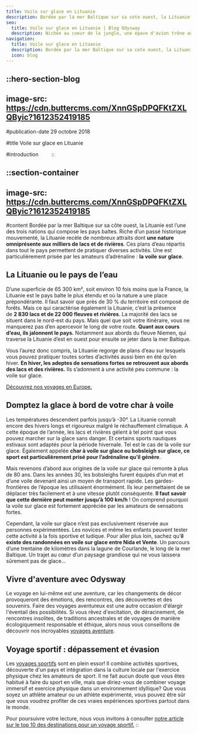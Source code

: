 ```yaml
---
title: Voile sur glace en Lituanie
description: Bordée par la mer Baltique sur sa cote ouest, la Lituanie est l'une des trois nations qui compose les pays baltes. Riche d'un passe historique mouvemente, la Lituanie recèle de nombreux attraits dont une nature omniprésente aux milliers de lacs et de rivières . Ces plans d'eau repartis dans tout ...
seo:
  title: Voile sur glace en Lituanie | Blog Odysway
  description: Nichée au coeur de la jungle, une épave d'avion trône au milieu des arbres, son nez dresse vers le ciel. Dormez dans ce lieu atypique!
navigation:
  title: Voile sur glace en Lituanie
  description: Bordée par la mer Baltique sur sa cote ouest, la Lituanie est l'une des trois nations qui compose les pays baltes. Riche d'un passe historique mouvemente, la Lituanie recèle de nombreux attraits dont une nature omniprésente aux milliers de lacs et de rivières . Ces plans d'eau repartis dans tout ...
  icon: blog
---
```


::hero-section-blog
---
image-src: https://cdn.buttercms.com/XnnGSpDPQFKtZXLQByic?1612352419185
---
#publication-date
29 octobre 2018

#title
Voile sur glace en Lituanie

#introduction
       
::

::section-container
---
image-src: https://cdn.buttercms.com/XnnGSpDPQFKtZXLQByic?1612352419185
---
#content
Bordée par la mer Baltique sur sa côte ouest, la Lituanie est l’une des trois nations qui compose les pays baltes. Riche d’un passé historique mouvementé, la Lituanie recèle de nombreux attraits dont **une nature omniprésente aux milliers de lacs et de rivières**. Ces plans d’eau répartis dans tout le pays permettent de pratiquer diverses activités. Une est particulièrement prisée par les amateurs d’adrénaline : **la** **voile** **sur** **glace**.

## La Lituanie ou le pays de l’eau

D’une superficie de 65 300 km², soit environ 10 fois moins que la France, la Lituanie est le pays balte le plus étendu et où la nature a une place prépondérante. Il faut savoir que près de 30 % du territoire est composé de forêts. Mais ce qui caractérise également la Lituanie, c’est la présence de **2 830 lacs et de 22 000 fleuves et rivières**. La majorité des lacs se situent dans le nord-est du pays. Mais quel que soit votre itinéraire, vous ne manquerez pas d’en apercevoir le long de votre route. **Quant aux cours d’eau, ils jalonnent le pays.** Notamment aux abords du fleuve Niemen, qui traverse la Lituanie d’est en ouest pour ensuite se jeter dans la mer Baltique.

Vous l’aurez donc compris, la Lituanie regorge de plans d’eau sur lesquels vous pouvez pratiquer toutes sortes d’activités aussi bien en été qu’en hiver. **En hiver, les adeptes de sensations fortes se retrouvent aux abords des lacs et des rivières.** Ils s’adonnent à une activité peu commune : la voile sur glace.

[Découvrez nos voyages en Europe.](https://odysway.com/destinations/europe)

## Domptez la glace à bord de votre char à voile

Les températures descendent parfois jusqu’à -30°. La Lituanie connaît encore des hivers longs et rigoureux malgré le réchauffement climatique. A cette époque de l’année, les lacs et rivières gèlent à tel point que vous pouvez marcher sur la glace sans danger. Et certains sports nautiques estivaux sont adaptés pour la période hivernale. Tel est le cas de la voile sur glace. Également appelée **char à voile sur glace ou bobsleigh sur glace, ce sport est particulièrement prisé pour l’adrénaline qu’il génère**.

Mais revenons d’abord aux origines de la voile sur glace qui remonte à plus de 80 ans. Dans les années 30, les bobsleighs furent équipés d’un mat et d’une voile devenant ainsi un moyen de transport rapide. Les gardes-frontières de l’époque les utilisaient énormément. Ils leur permettaient de se déplacer très facilement et à une vitesse plutôt conséquente. **Il faut savoir que cette dernière peut monter jusqu’à 100 km/h** ! On comprend pourquoi la voile sur glace est fortement appréciée par les amateurs de sensations fortes.

Cependant, la voile sur glace n’est pas exclusivement réservée aux personnes expérimentées. Les novices et même les enfants peuvent tester cette activité à la fois sportive et ludique. Pour aller plus loin, sachez qu’**il existe des randonnées en voile sur glace entre Nida et Vente**. Un parcours d’une trentaine de kilomètres dans la lagune de Courlande, le long de la mer Baltique. Un trajet au cœur d’un paysage grandiose qui ne vous laissera sûrement pas de glace…

## Vivre d'aventure avec Odysway

Le voyage en lui-même est une aventure, car les changements de décor provoqueront des émotions, des rencontres, des découvertes et des souvenirs. Faire des voyages aventureux est une autre occasion d'élargir l'éventail des possibilités. Si vous rêvez d'excitation, de déracinement, de rencontres insolites, de traditions ancestrales et de voyages de manière écologiquement responsable et éthique, alors nous vous conseillons de découvrir nos incroyables [voyages aventure](https://odysway.com/thematiques/voyage-aventure).

## Voyage sportif : dépassement et évasion

Les [voyages sportifs](https://odysway.com/thematiques/voyage-sportif) sont en plein essor! Il combine activités sportives, découverte d'un pays et intégration dans la culture locale par l'exercice physique chez les amateurs de sport. Il ne fait aucun doute que vous êtes habitué à faire du sport en ville, mais que diriez-vous de combiner voyage immersif et exercice physique dans un environnement idyllique? Que vous soyez un athlète amateur ou un athlète expérimenté, vous pouvez être sûr que vous voudrez profiter de ces vraies expériences sportives partout dans le monde.

Pour poursuivre votre lecture, nous vous invitons à consulter [notre article sur le top 10 des destinations pour un voyage sportif.](https://odysway.com/top-10-destinations-voyage-sportif)
::
